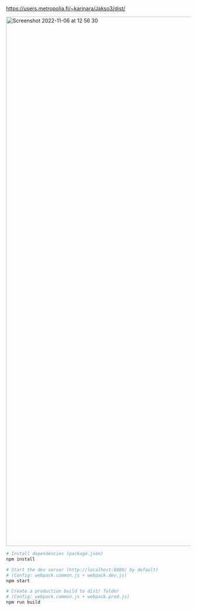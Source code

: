https://users.metropolia.fi/~karinara/Jakso3/dist/

<img width="1440" alt="Screenshot 2022-11-06 at 12 56 30" src="https://user-images.githubusercontent.com/75119480/200166954-9c2393f3-4460-45dc-8768-d7dde9d693be.png">

```sh
# Install dependencies (package.json)
npm install

# Start the dev server (http://localhost:8080/ by default)
# (Config: webpack.common.js + webpack.dev.js)
npm start

# Create a production build to dist/ folder
# (Config: webpack.common.js + webpack.prod.js)
npm run build
```
